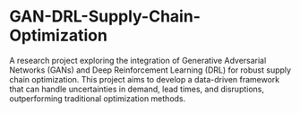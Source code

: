 # GAN-DRL-Supply-Chain-Optimization
A research project exploring the integration of Generative Adversarial Networks (GANs) and Deep Reinforcement Learning (DRL) for robust supply chain optimization. This project aims to develop a data-driven framework that can handle uncertainties in demand, lead times, and disruptions, outperforming traditional optimization methods.
